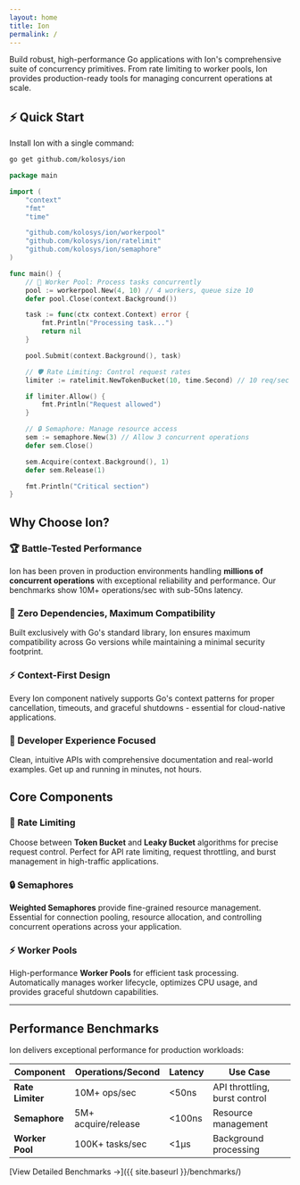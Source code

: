 ```yaml
---
layout: home
title: Ion
permalink: /
---
```


Build robust, high-performance Go applications with Ion's comprehensive suite of concurrency primitives. From rate limiting to worker pools, Ion provides production-ready tools for managing concurrent operations at scale.

## ⚡ Quick Start

Install Ion with a single command:

```bash
go get github.com/kolosys/ion
```

```go
package main

import (
    "context"
    "fmt"
    "time"

    "github.com/kolosys/ion/workerpool"
    "github.com/kolosys/ion/ratelimit"
    "github.com/kolosys/ion/semaphore"
)

func main() {
    // 🚀 Worker Pool: Process tasks concurrently
    pool := workerpool.New(4, 10) // 4 workers, queue size 10
    defer pool.Close(context.Background())

    task := func(ctx context.Context) error {
        fmt.Println("Processing task...")
        return nil
    }

    pool.Submit(context.Background(), task)

    // 🛡️ Rate Limiting: Control request rates
    limiter := ratelimit.NewTokenBucket(10, time.Second) // 10 req/sec

    if limiter.Allow() {
        fmt.Println("Request allowed")
    }

    // 🔒 Semaphore: Manage resource access
    sem := semaphore.New(3) // Allow 3 concurrent operations
    defer sem.Close()

    sem.Acquire(context.Background(), 1)
    defer sem.Release(1)

    fmt.Println("Critical section")
}
```

## Why Choose Ion?

### 🏆 Battle-Tested Performance

Ion has been proven in production environments handling **millions of concurrent operations** with exceptional reliability and performance. Our benchmarks show 10M+ operations/sec with sub-50ns latency.

### 🔧 Zero Dependencies, Maximum Compatibility

Built exclusively with Go's standard library, Ion ensures maximum compatibility across Go versions while maintaining a minimal security footprint.

### ⚡ Context-First Design

Every Ion component natively supports Go's context patterns for proper cancellation, timeouts, and graceful shutdowns - essential for cloud-native applications.

### 🎯 Developer Experience Focused

Clean, intuitive APIs with comprehensive documentation and real-world examples. Get up and running in minutes, not hours.

## Core Components

### 🚀 Rate Limiting

Choose between **Token Bucket** and **Leaky Bucket** algorithms for precise request control. Perfect for API rate limiting, request throttling, and burst management in high-traffic applications.

### 🔒 Semaphores

**Weighted Semaphores** provide fine-grained resource management. Essential for connection pooling, resource allocation, and controlling concurrent operations across your application.

### ⚡ Worker Pools

High-performance **Worker Pools** for efficient task processing. Automatically manages worker lifecycle, optimizes CPU usage, and provides graceful shutdown capabilities.

---

## Performance Benchmarks

Ion delivers exceptional performance for production workloads:

| Component        | Operations/Second   | Latency | Use Case                      |
| ---------------- | ------------------- | ------- | ----------------------------- |
| **Rate Limiter** | 10M+ ops/sec        | <50ns   | API throttling, burst control |
| **Semaphore**    | 5M+ acquire/release | <100ns  | Resource management           |
| **Worker Pool**  | 100K+ tasks/sec     | <1μs    | Background processing         |

[View Detailed Benchmarks →]({{ site.baseurl }}/benchmarks/)
